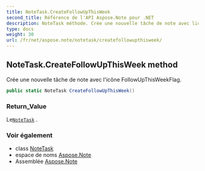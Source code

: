 ```yaml
---
title: NoteTask.CreateFollowUpThisWeek
second_title: Référence de l'API Aspose.Note pour .NET
description: NoteTask méthode. Crée une nouvelle tâche de note avec licône FollowUpThisWeekFlag.
type: docs
weight: 30
url: /fr/net/aspose.note/notetask/createfollowupthisweek/
---
```

## NoteTask.CreateFollowUpThisWeek method

Crée une nouvelle tâche de note avec l'icône FollowUpThisWeekFlag.

```csharp
public static NoteTask CreateFollowUpThisWeek()
```

### Return_Value

Le[`NoteTask`](../) .

### Voir également

* class [NoteTask](../)
* espace de noms [Aspose.Note](../../notetask/)
* Assemblée [Aspose.Note](../../../)


